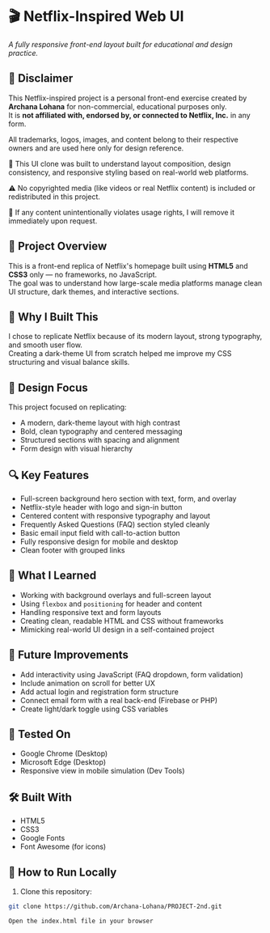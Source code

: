 # 🎬 Netflix-Inspired Web UI  
*A fully responsive front-end layout built for educational and design practice.*

## 📢 Disclaimer

This Netflix-inspired project is a personal front-end exercise created by **Archana Lohana** for non-commercial, educational purposes only.  
It is **not affiliated with, endorsed by, or connected to Netflix, Inc.** in any form.

All trademarks, logos, images, and content belong to their respective owners and are used here only for design reference.

📌 This UI clone was built to understand layout composition, design consistency, and responsive styling based on real-world web platforms.

⚠️ No copyrighted media (like videos or real Netflix content) is included or redistributed in this project.

📩 If any content unintentionally violates usage rights, I will remove it immediately upon request.

## 🌟 Project Overview

This is a front-end replica of Netflix's homepage built using **HTML5** and **CSS3** only — no frameworks, no JavaScript.  
The goal was to understand how large-scale media platforms manage clean UI structure, dark themes, and interactive sections.

## 🎯 Why I Built This

I chose to replicate Netflix because of its modern layout, strong typography, and smooth user flow.  
Creating a dark-theme UI from scratch helped me improve my CSS structuring and visual balance skills.

## 🎨 Design Focus

This project focused on replicating:
- A modern, dark-theme layout with high contrast
- Bold, clean typography and centered messaging
- Structured sections with spacing and alignment
- Form design with visual hierarchy

## 🔍 Key Features

- Full-screen background hero section with text, form, and overlay
- Netflix-style header with logo and sign-in button
- Centered content with responsive typography and layout
- Frequently Asked Questions (FAQ) section styled cleanly
- Basic email input field with call-to-action button
- Fully responsive design for mobile and desktop
- Clean footer with grouped links

## 🧠 What I Learned

- Working with background overlays and full-screen layout
- Using `flexbox` and `positioning` for header and content
- Handling responsive text and form layouts
- Creating clean, readable HTML and CSS without frameworks
- Mimicking real-world UI design in a self-contained project

## 🔧 Future Improvements

- Add interactivity using JavaScript (FAQ dropdown, form validation)
- Include animation on scroll for better UX
- Add actual login and registration form structure
- Connect email form with a real back-end (Firebase or PHP)
- Create light/dark toggle using CSS variables

## 🧪 Tested On

- Google Chrome (Desktop)
- Microsoft Edge (Desktop)
- Responsive view in mobile simulation (Dev Tools)

## 🛠️ Built With

- HTML5  
- CSS3  
- Google Fonts  
- Font Awesome (for icons)

## 🚀 How to Run Locally

1. Clone this repository:
```bash
git clone https://github.com/Archana-Lohana/PROJECT-2nd.git

Open the index.html file in your browser


